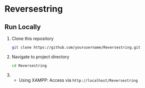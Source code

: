 # Reversestring
## Run Locally

1. Clone this repository
    ```bash
    git clone https://github.com/yourusername/Reversestring.git
    ```

2. Navigate to project directory
    ```bash
    cd Reversestring
    ```

3. - Using XAMPP: Access via `http://localhost/Reversestring`
   